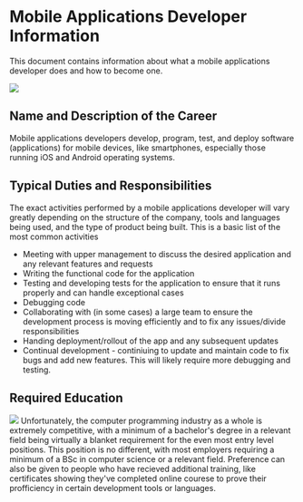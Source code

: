 
# Mobile Applications Developer Information
This document contains information about what a mobile applications developer does and how to become one. 

![](https://t4.ftcdn.net/jpg/03/52/97/73/240_F_352977326_Qu0VEVvmzJflBZnraDm3HJ2zrahCJEoa.jpg)


## Name and Description of the Career
 Mobile applications developers develop, program, test, and deploy software (applications) for mobile devices, like smartphones, especially those running iOS and Android operating systems. 

 ## Typical Duties and Responsibilities

The exact activities performed by a mobile applications developer will vary greatly depending on the structure of the company, tools and languages being used, and the type of product being built. This is a basic list of the most common activities

* Meeting with upper management to discuss the desired application and any relevant features and requests
* Writing the functional code for the application
* Testing and developing tests for the application to ensure that it runs properly and can handle exceptional cases
* Debugging code
* Collaborating with (in some cases) a large team to ensure the development process is moving efficiently and to fix any issues/divide responsibilities
* Handing deployment/rollout of the app and any subsequent updates
* Continual development - continiuing to update and maintain code to fix bugs and add new features. This will likely require more debugging and testing.

## Required Education
![](https://emojipedia-us.s3.amazonaws.com/source/skype/289/graduation-cap_1f393.png)
Unfortunately, the computer programming industry as a whole is extremely competitive, with a minimum of a bachelor's degree in a relevant field being virtually a blanket requirement for the even most entry level positions. This position is no different, with most employers requiring a minimum of a BSc in computer science or a relevant field. Preference can also be given to people who have recieved additional training, like certificates showing they've completed online courese to prove their profficiency in certain development tools or languages. 

